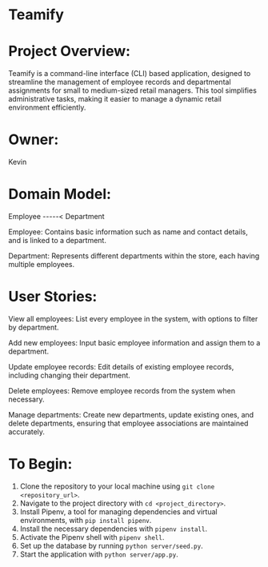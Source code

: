 # Teamify

# Project Overview:
Teamify is a command-line interface (CLI) based application, designed to streamline the management of employee records and departmental assignments for small to medium-sized retail managers. This tool simplifies administrative tasks, making it easier to manage a dynamic retail environment efficiently.

# Owner:
Kevin

# Domain Model:
Employee -----< Department

Employee: Contains basic information such as name and contact details, and is linked to a department.

Department: Represents different departments within the store, each having multiple employees.

# User Stories:

View all employees: List every employee in the system, with options to filter by department.

Add new employees: Input basic employee information and assign them to a department.

Update employee records: Edit details of existing employee records, including changing their department.

Delete employees: Remove employee records from the system when necessary.

Manage departments: Create new departments, update existing ones, and delete departments, ensuring that employee associations are maintained accurately.

# To Begin:

1. Clone the repository to your local machine using `git clone <repository_url>`.
2. Navigate to the project directory with `cd <project_directory>`.
3. Install Pipenv, a tool for managing dependencies and virtual environments, with `pip install pipenv`.
4. Install the necessary dependencies with `pipenv install`.
5. Activate the Pipenv shell with `pipenv shell`.
6. Set up the database by running `python server/seed.py`.
7. Start the application with `python server/app.py`.